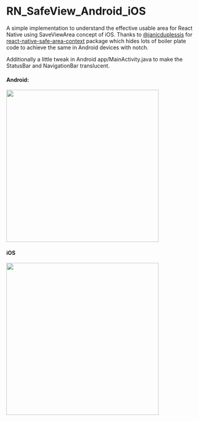 # RN_SafeView_Android_iOS

A simple implementation to understand the effective usable area for React Native using SaveViewArea concept of iOS.
Thanks to [@janicduplessis](https://github.com/janicduplessis) for [react-native-safe-area-context](https://www.npmjs.com/package/react-native-safe-area-context) package which hides lots of boiler plate code to achieve the same in Android devices with notch.

Additionally a little tweak in Android app/MainActivity.java to make the StatusBar and NavigationBar translucent.

#### Android:

<img src="androidrotation.gif" width="400" height="400">

#### iOS

<img src="iosrotation.gif" width="400" height="400">
